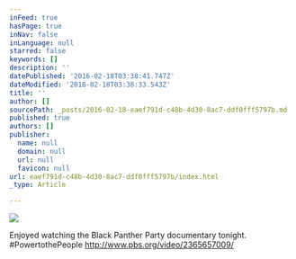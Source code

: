 ```yaml
---
inFeed: true
hasPage: true
inNav: false
inLanguage: null
starred: false
keywords: []
description: ''
datePublished: '2016-02-18T03:38:41.747Z'
dateModified: '2016-02-18T03:38:33.543Z'
title: ''
author: []
sourcePath: _posts/2016-02-18-eaef791d-c48b-4d30-8ac7-ddf0fff5797b.md
published: true
authors: []
publisher:
  name: null
  domain: null
  url: null
  favicon: null
url: eaef791d-c48b-4d30-8ac7-ddf0fff5797b/index.html
_type: Article

---
```

![](https://the-grid-user-content.s3-us-west-2.amazonaws.com/ac9958cd-2222-4435-bdb7-28021b8b150b.jpg)

Enjoyed watching the Black Panther Party documentary tonight. \#PowertothePeople http://www.pbs.org/video/2365657009/